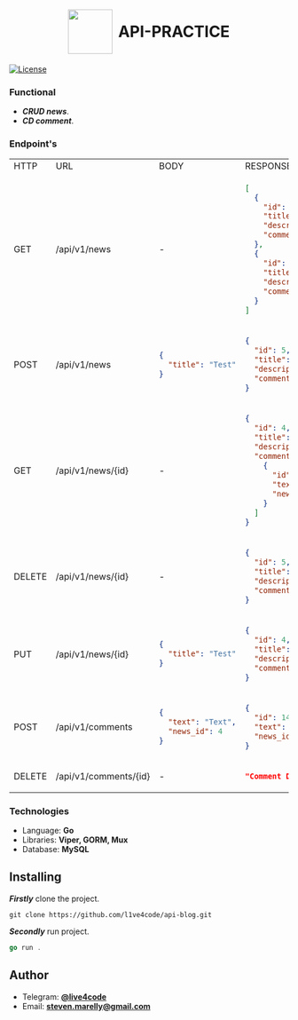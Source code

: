 ﻿<h1 align="center" style="display: flex; align-items: center; justify-content: center;"><img src="https://upload.wikimedia.org/wikipedia/commons/thumb/0/05/Go_Logo_Blue.svg/800px-Go_Logo_Blue.svg.png" width="80" style="margin-right: 10px"> API-PRACTICE</h1>

[![License](https://img.shields.io/badge/License-Apache/2.0-blue.svg)](https://github.com/arkivanov/MVIKotlin/blob/master/LICENSE)

### Functional

* ***CRUD news***.
* ***CD comment***.

### Endpoint's

<table>
<tr><td>HTTP</td><td> URL</td><td>BODY</td><td>RESPONSE</td></tr>
<tr><td>GET</td><td>/api/v1/news</td>
<td>
-
</td>
<td>

```json
[
  {
    "id": 3,
    "title": "Title",
    "description": "Desc",
    "comments": null
  },
  {
    "id": 4,
    "title": "kek",
    "description": "Desc",
    "comments": null
  }
]
```

</td>
</tr>
<tr><td>POST</td><td>/api/v1/news</td>
<td>

```json
{
  "title": "Test"
}
```

</td>
<td>

```json
{
  "id": 5,
  "title": "Test",
  "description": "",
  "comments": null
}
```

</td></tr>
<tr><td>GET</td><td>/api/v1/news/{id}</td><td>-</td>
<td>

```json
{
  "id": 4,
  "title": "kek",
  "description": "Desc",
  "comments": [
    {
      "id": 13,
      "text": "Text",
      "news_id": 4
    }
  ]
}
```

</td></tr>
<tr><td>DELETE</td><td>/api/v1/news/{id}</td><td>-</td>

<td>

```json
{
  "id": 5,
  "title": "Test",
  "description": "",
  "comments": null
}
```

</td></tr>
<tr><td>PUT</td><td>/api/v1/news/{id}</td>

<td>

```json
{
  "title": "Test"
}
```

</td>
<td>

```json
{
  "id": 4,
  "title": "Test",
  "description": "Desc",
  "comments": null
}
```

</td></tr>
<tr><td>POST</td><td>/api/v1/comments</td>

<td>

```json
{
  "text": "Text",
  "news_id": 4
}
```

</td>

<td>

```json
{
  "id": 14,
  "text": "Text",
  "news_id": 4
}
```

</td></tr>
<tr><td>DELETE</td><td>/api/v1/comments/{id}</td><td>-</td>
<td>

```json
"Comment Deleted Successfully!"
```

</td></tr>
</table>

### Technologies

* Language: **Go**
* Libraries: **Viper, GORM, Mux**
* Database: **MySQL**

## Installing

***Firstly*** clone the project.

```git
git clone https://github.com/l1ve4code/api-blog.git
```

***Secondly*** run project.

```go
go run .
```


## Author

* Telegram: **[@live4code](https://t.me/live4code)**
* Email: **steven.marelly@gmail.com**
